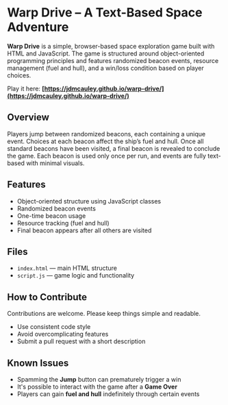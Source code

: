 # Warp Drive – A Text-Based Space Adventure

**Warp Drive** is a simple, browser-based space exploration game built with HTML and JavaScript. The game is structured around object-oriented programming principles and features randomized beacon events, resource management (fuel and hull), and a win/loss condition based on player choices.

Play it here: **[https://jdmcauley.github.io/warp-drive/](https://jdmcauley.github.io/warp-drive/)**

## Overview

Players jump between randomized beacons, each containing a unique event. Choices at each beacon affect the ship’s fuel and hull. Once all standard beacons have been visited, a final beacon is revealed to conclude the game. Each beacon is used only once per run, and events are fully text-based with minimal visuals.

## Features

- Object-oriented structure using JavaScript classes  
- Randomized beacon events  
- One-time beacon usage  
- Resource tracking (fuel and hull)  
- Final beacon appears after all others are visited

## Files

- `index.html` — main HTML structure  
- `script.js` — game logic and functionality

## How to Contribute

Contributions are welcome. Please keep things simple and readable.

- Use consistent code style  
- Avoid overcomplicating features  
- Submit a pull request with a short description

## Known Issues

- Spamming the **Jump** button can prematurely trigger a win  
- It's possible to interact with the game after a **Game Over**  
- Players can gain **fuel and hull** indefinitely through certain events